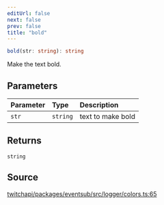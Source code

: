```yaml
---
editUrl: false
next: false
prev: false
title: "bold"
---
```


```ts
bold(str: string): string
```

Make the text bold.

## Parameters

| Parameter | Type | Description |
| :------ | :------ | :------ |
| `str` | `string` | text to make bold |

## Returns

`string`

## Source

[twitchapi/packages/eventsub/src/logger/colors.ts:65](https://github.com/pablornc/twitchapi//blob/3baa008ac8be1133cbb9253985d5d4cd48b4e780/packages/eventsub/src/logger/colors.ts#L65)
